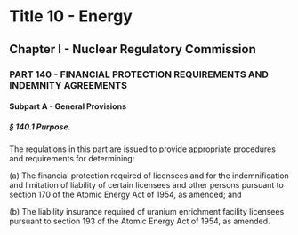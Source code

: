 
# Title 10 - Energy
## Chapter I - Nuclear Regulatory Commission
### PART 140 - FINANCIAL PROTECTION REQUIREMENTS AND INDEMNITY AGREEMENTS
#### Subpart A - General Provisions
##### § 140.1 Purpose.

The regulations in this part are issued to provide appropriate procedures and requirements for determining:

(a) The financial protection required of licensees and for the indemnification and limitation of liability of certain licensees and other persons pursuant to section 170 of the Atomic Energy Act of 1954, as amended; and

(b) The liability insurance required of uranium enrichment facility licensees pursuant to section 193 of the Atomic Energy Act of 1954, as amended.
